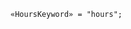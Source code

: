 <!-- This file is generated automatically by infrastructure scripts. Please don't edit by hand. -->

```{ .ebnf .slang-ebnf #HoursKeyword }
«HoursKeyword» = "hours";
```

